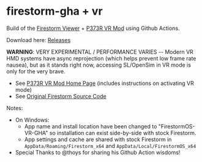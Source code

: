 # firestorm-gha + vr
Build of the [Firestorm Viewer](https://www.firestormviewer.org/about/) + [P373R VR Mod](https://gsgrid.de/firestorm-vr-mod/) using Github Actions.

<!--![C/C++ CI](../../workflows/C/C++%20CI/badge.svg)-->

Download here: [Releases](../../releases/latest)

**WARNING**: VERY EXPERIMENTAL / PERFORMANCE VARIES -- Modern VR HMD systems have async reprojection (which helps prevent low frame rate nausea), but as it stands right now, accessing SL/OpenSim in VR mode is only for the very brave.

- See [P373R VR Mod Home Page](https://gsgrid.de/firestorm-vr-mod/) (includes instructions on activating VR mode)
- See [Original Firestorm Source Code](https://github.com/FirestormViewer/phoenix-firestorm)

Notes:
* On Windows:
  - App name and install location have been changed to "FirestormOS-VR-GHA" so installation can exist side-by-side with stock Firestorm.
  - App settings and cache are shared with stock Firestorm in `AppData/Roaming/Firestorm_x64` and `AppData/Local/FirestormOS_x64`
* Special Thanks to @thoys for sharing his Github Action wisdoms!
